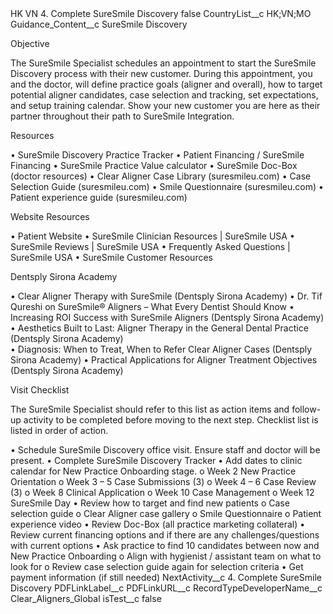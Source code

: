 <?xml version="1.0" encoding="UTF-8"?>
<CustomMetadata xmlns="http://soap.sforce.com/2006/04/metadata" xmlns:xsi="http://www.w3.org/2001/XMLSchema-instance" xmlns:xsd="http://www.w3.org/2001/XMLSchema">
    <label>HK VN 4. Complete SureSmile Discovery</label>
    <protected>false</protected>
    <values>
        <field>CountryList__c</field>
        <value xsi:type="xsd:string">HK;VN;MO</value>
    </values>
    <values>
        <field>Guidance_Content__c</field>
        <value xsi:type="xsd:string">SureSmile Discovery
 
Objective
 
The SureSmile Specialist schedules an appointment to start the SureSmile Discovery process with their new customer. During this appointment, you and the doctor, will define practice goals (aligner and overall), how to target potential aligner candidates, case selection and tracking, set expectations, and setup training calendar. Show your new customer you are here as their partner throughout their path to SureSmile Integration. 
 
 
Resources
 
•	SureSmile Discovery Practice Tracker
•	Patient Financing / SureSmile Financing
•	SureSmile Practice Value calculator
•	SureSmile Doc-Box (doctor resources)
•	Clear Aligner Case Library (suresmileu.com)
•	Case Selection Guide (suresmileu.com)
•	Smile Questionnaire (suresmileu.com)
•	Patient experience guide (suresmileu.com)

 
Website Resources
 
•	Patient Website
•	SureSmile Clinician Resources | SureSmile USA 
•	SureSmile Reviews | SureSmile USA 
•	Frequently Asked Questions | SureSmile USA 
•	SureSmile Customer Resources 

Dentsply Sirona Academy
 
•	Clear Aligner Therapy with SureSmile (Dentsply Sirona Academy) 
•	Dr. Tif Qureshi on SureSmile® Aligners – What Every Dentist Should Know 
•	Increasing ROI Success with SureSmile Aligners (Dentsply Sirona Academy) 
•	Aesthetics Built to Last: Aligner Therapy in the General Dental Practice (Dentsply Sirona Academy)  
•	Diagnosis: When to Treat, When to Refer Clear Aligner Cases (Dentsply Sirona Academy) 
•	Practical Applications for Aligner Treatment Objectives (Dentsply Sirona Academy) 
 
 
Visit Checklist
 
The SureSmile Specialist should refer to this list as action items and follow-up activity to be completed before moving to the next step. Checklist list is listed in order of action. 
 
•	Schedule SureSmile Discovery office visit. Ensure staff and doctor will be present. 
•	Complete SureSmile Discovery Tracker 
•	Add dates to clinic calendar for New Practice Onboarding stage.
o	Week 2 New Practice Orientation
o	Week 3 – 5 Case Submissions (3)
o	Week 4 – 6 Case Review (3) 
o	Week 8 Clinical Application
o	Week 10 Case Management
o	Week 12 SureSmile Day
•	Review how to target and find new patients
o	Case selection guide
o	Clear Aligner case gallery
o	Smile Questionnaire
o	Patient experience video
•	Review Doc-Box (all practice marketing collateral)
•	Review current financing options and if there are any challenges/questions with current options
•	Ask practice to find 10 candidates between now and New Practice Onboarding
o	Align with hygienist / assistant team on what to look for
o	Review case selection guide again for selection criteria
•	Get payment information (if still needed)</value>
    </values>
    <values>
        <field>NextActivity__c</field>
        <value xsi:type="xsd:string">4. Complete SureSmile Discovery</value>
    </values>
    <values>
        <field>PDFLinkLabel__c</field>
        <value xsi:nil="true"/>
    </values>
    <values>
        <field>PDFLinkURL__c</field>
        <value xsi:nil="true"/>
    </values>
    <values>
        <field>RecordTypeDeveloperName__c</field>
        <value xsi:type="xsd:string">Clear_Aligners_Global</value>
    </values>
    <values>
        <field>isTest__c</field>
        <value xsi:type="xsd:boolean">false</value>
    </values>
</CustomMetadata>
